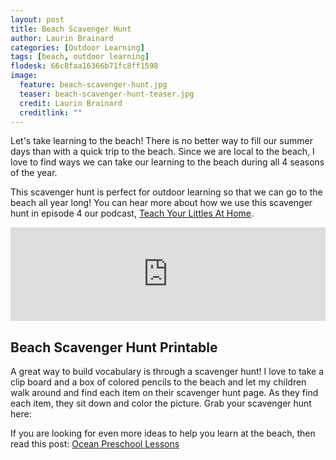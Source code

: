```yaml
---
layout: post
title: Beach Scavenger Hunt
author: Laurin Brainard
categories: [Outdoor Learning]
tags: [beach, outdoor learning]
flodesk: 66c8faa16366b71fc8ff1598
image:
  feature: beach-scavenger-hunt.jpg
  teaser: beach-scavenger-hunt-teaser.jpg
  credit: Laurin Brainard
  creditlink: ""
---  
```

Let's take learning to the beach! There is no better way to fill our summer days than with a quick trip to the beach. Since we are local to the beach, I love to find ways we can take our learning to the beach during all 4 seasons of the year.

This scavenger hunt is perfect for outdoor learning so that we can go to the beach all year long! You can hear more about how we use this scavenger hunt in episode 4 our podcast, [Teach Your Littles At Home](https://podcasts.apple.com/us/podcast/teach-your-littles-at-home-homeschool-preschool-activities/id1763629783?i=1000668063358).

<iframe title="004 | 10 Outdoor Learning Activities You Can Do at the Beach" allowtransparency="true" height="150" width="100%" style="border: none; min-width: min(100%, 430px);height:150px;" scrolling="no" data-name="pb-iframe-player" src="https://www.podbean.com/player-v2/?i=t4zis-16aec3b-pb&from=pb6admin&share=1&download=1&rtl=0&fonts=Tahoma&skin=f6f6f6&font-color=000000&logo_link=episode_page&btn-skin=2baf9e" loading="lazy"></iframe>

## Beach Scavenger Hunt Printable
A great way to build vocabulary is through a scavenger hunt! I love to take a clip board and a box of colored pencils to the beach and let my children walk around and find each item on their scavenger hunt page. As they find each item, they sit down and color the picture. Grab your scavenger hunt here:

<div id="fd-form-66c8faa16366b71fc8ff1598"></div>
<script>
  window.fd('form', {
    formId: '66c8faa16366b71fc8ff1598',
    containerEl: '#fd-form-66c8faa16366b71fc8ff1598'
  });
</script>


If you are looking for even more ideas to help you learn at the beach, then read this post: [Ocean Preschool Lessons](https://theprimarybrain.com/preschool/2020/05/31/Ocean-Preschool-Activities/)